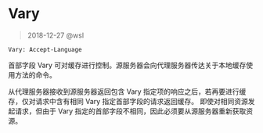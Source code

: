 # Vary

> 2018-12-27 @wsl

```
Vary: Accept-Language
```

首部字段 Vary 可对缓存进行控制。源服务器会向代理服务器传达关于本地缓存使用方法的命令。

从代理服务器接收到源服务器返回包含 Vary 指定项的响应之后，若再要进行缓存，仅对请求中含有相同 Vary 指定首部字段的请求返回缓存。 即使对相同资源发起请求，但由于 Vary 指定的首部字段不相同，因此必须要从源服务器重新获取资源。

